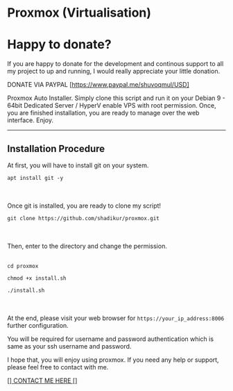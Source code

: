 # Proxmox (Virtualisation)
# Happy to donate?
If you are happy to donate for the development and continous support to all my project to up and running, I would really appreciate your little donation.

DONATE VIA PAYPAL [https://www.paypal.me/shuvoqmul/USD]


Proxmox Auto Installer. Simply clone this script and run it on your Debian 9 - 64bit Dedicated Server / HyperV enable VPS with root permission. Once, you are finished installation, you are ready to manage over the web interface. Enjoy.

----------------------
Installation Procedure
----------------------

At first, you will have to install git on your system.<br>

```
apt install git -y
```
<br><br>Once git is installed, you are ready to clone my script!<br>

```
git clone https://github.com/shadikur/proxmox.git
```
<br><br>
Then, enter to the directory and change the permission.<br><br>
```
cd proxmox

chmod +x install.sh

./install.sh
```
<br><br>
At the end, please visit your web browser for ``https://your_ip_address:8006`` further configuration.<br>

You will be required for username and password authentication which is same as your ssh username and password.

I hope that, you will enjoy using proxmox. If you need any help or support, please feel free to contact with me.

<a href='https://www.shadikur.com/contact'>[] CONTACT ME HERE []</a>
